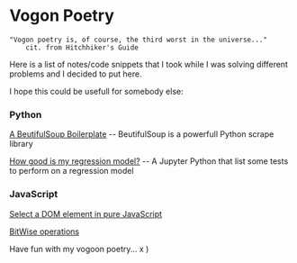 # Vogon Poetry

```
"Vogon poetry is, of course, the third worst in the universe..."
	cit. from Hitchhiker's Guide
```

Here is a list of notes/code snippets that I took while I was solving different problems and I decided to put here. 

I hope this could be usefull for somebody else: 

### Python
[A BeutifulSoup Boilerplate](https://github.com/linediconsine/vogon_poetry/blob/master/A_BeautifulSoup_Boilerplate.ipynb)  -- BeutifulSoup is a powerfull Python scrape library

[How good is my regression model?](https://github.com/linediconsine/vogon_poetry/blob/master/Regression__How_good_is_my_model.md) -- A Jupyter Python that list some tests to perform on a regression model

### JavaScript
[Select a DOM element in pure JavaScript](https://github.com/linediconsine/vogon_poetry/blob/master/JavaScript_DOM_elm_selection.md)

[BitWise operations](https://github.com/linediconsine/vogon_poetry/blob/master/JavaScript_bitwise_operations.md)

Have fun with my vogoon poetry... x )
